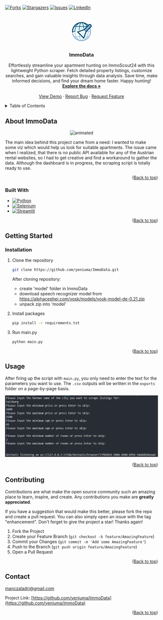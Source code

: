 <!-- Improved compatibility of back to top link: See: https://github.com/othneildrew/Best-README-Template/pull/73 -->
<a name="readme-top"></a>
<!--
*** Thanks for checking out the Best-README-Template. If you have a suggestion
*** that would make this better, please fork the repo and create a pull request
*** or simply open an issue with the tag "enhancement".
*** Don't forget to give the project a star!
*** Thanks again! Now go create something AMAZING! :D
-->



<!-- PROJECT SHIELDS -->
<!--
*** I'm using markdown "reference style" links for readability.
*** Reference links are enclosed in brackets [ ] instead of parentheses ( ).
*** See the bottom of this document for the declaration of the reference variables
*** for contributors-url, forks-url, etc. This is an optional, concise syntax you may use.
*** https://www.markdownguide.org/basic-syntax/#reference-style-links
-->
[![Forks][forks-shield]][forks-url]
[![Stargazers][stars-shield]][stars-url]
[![Issues][issues-shield]][issues-url]
[![LinkedIn][linkedin-shield]][linkedin-url]



<!-- PROJECT LOGO -->
<br />
<div align="center">
  <a href="https://github.com/yeniuma/ImmoData">
    <img src="images/logo.png" alt="Logo" width="80" height="80">
  </a>

<h3 align="center">ImmoData</h3>

  <p align="center">
    Effortlessly streamline your apartment hunting on ImmoScout24 with this lightweight Python scraper. Fetch detailed property listings, customize searches, and gain valuable insights through data analysis. Save time, make informed decisions, and find your dream home faster. Happy hunting!
    <br />
    <a href="https://github.com/yeniuma/ImmoData"><strong>Explore the docs »</strong></a>
    <br />
    <br />
    <a href="https://github.com/yeniuma/ImmoData">View Demo</a>
    ·
    <a href="https://github.com/yeniuma/ImmoData/issues">Report Bug</a>
    ·
    <a href="https://github.com/yeniuma/ImmoData/issues">Request Feature</a>
  </p>
</div>



<!-- TABLE OF CONTENTS -->
<details>
  <summary>Table of Contents</summary>
  <ol>
    <li>
      <a href="#about-the-project">About ImmoData</a>
      <ul>
        <li><a href="#built-with">Built With</a></li>
      </ul>
    </li>
    <li>
      <a href="#getting-started">Getting Started</a>
      <ul>
        <li><a href="#installation">Installation</a></li>
      </ul>
    </li>
    <li><a href="#usage">Usage</a></li>
    <li><a href="#contributing">Contributing</a></li>
    <li><a href="#contact">Contact</a></li>
  </ol>
</details>



<!-- ABOUT THE PROJECT -->
## About ImmoData
<p align="center"><img src="https://media.giphy.com/media/v1.Y2lkPTc5MGI3NjExcmh1YzRheHB1dDR2cGVmeGhidzkxZ3M2dTM3azZ0M2MzYm85MmQ2MiZlcD12MV9pbnRlcm5hbF9naWZfYnlfaWQmY3Q9Zw/LNx84Ug0tOfnmbThQg/giphy.gif" alt="animated" /></p>

The main idea behind this project came from a need: I wanted to make some viz which would help us look for suitable apartments. The issue came when I realized, that there is no public API available for any of the Austrian rental websites, so I had to get creative and find a workaround to gather the data. 
Although the dashboard is in progress, the scraping script is totally ready to use.

<p align="right">(<a href="#readme-top">Back to top</a>)</p>



### Built With

* [![Python][Python]][Python-url]
* [![Selenium][Selenium]][Selenium-url]
* [![Streamlit][Streamlit]][Streamlit-url]

<p align="right">(<a href="#readme-top">Back to top</a>)</p>



<!-- GETTING STARTED -->
## Getting Started



### Installation

1. Clone the repository
   ```sh
   git clone https://github.com/yeniuma/ImmoData.git
   ```

   After cloning repository:
    - create 'model' folder in ImmoData
    - download speech recognizer model from https://alphacephei.com/vosk/models/vosk-model-de-0.21.zip
    - unpack zip into 'model'

2. Install packages
   ```sh
   pip install -r requirements.txt
   ```
3. Run main.py
   ```sh
   python main.py
   ```

<p align="right">(<a href="#readme-top">Back to top</a>)</p>



<!-- USAGE EXAMPLES -->
## Usage

After firing up the script with `main.py`, you only need to enter the text for the parameters you want to use. The `.csv` outputs will be written in the `exports` folder on a page-by-page basis.

<p align="left"><img src="./images/parameters.png" alt="parameters" /></p>

<p align="right">(<a href="#readme-top">Back to top</a>)</p>



<!-- ROADMAP -->
<!-- ## Roadmap

- [ ] Feature 1
- [ ] Feature 2
- [ ] Feature 3
    - [ ] Nested Feature

See the [open issues](https://github.com/yeniuma/ImmoData/issues) for a full list of proposed features (and known issues).

<p align="right">(<a href="#readme-top">Back to top</a>)</p> -->



<!-- CONTRIBUTING -->
## Contributing

Contributions are what make the open source community such an amazing place to learn, inspire, and create. Any contributions you make are **greatly appreciated**.

If you have a suggestion that would make this better, please fork the repo and create a pull request. You can also simply open an issue with the tag "enhancement".
Don't forget to give the project a star! Thanks again!

1. Fork the Project
2. Create your Feature Branch (`git checkout -b feature/AmazingFeature`)
3. Commit your Changes (`git commit -m 'Add some AmazingFeature'`)
4. Push to the Branch (`git push origin feature/AmazingFeature`)
5. Open a Pull Request

<p align="right">(<a href="#readme-top">Back to top</a>)</p>


<!-- CONTACT -->
## Contact

manczaladri@gmail.com

Project Link: [https://github.com/yeniuma/ImmoData](https://github.com/yeniuma/ImmoData)

<p align="right">(<a href="#readme-top">Back to top</a>)</p>


<!-- MARKDOWN LINKS & IMAGES -->
<!-- https://www.markdownguide.org/basic-syntax/#reference-style-links -->
[contributors-shield]: https://img.shields.io/github/contributors/yeniuma/ImmoData.svg?style=for-the-badge
[contributors-url]: https://github.com/yeniuma/ImmoData/graphs/contributors
[forks-shield]: https://img.shields.io/github/forks/yeniuma/ImmoData.svg?style=for-the-badge
[forks-url]: https://github.com/yeniuma/ImmoData/network/members
[stars-shield]: https://img.shields.io/github/stars/yeniuma/ImmoData.svg?style=for-the-badge
[stars-url]: https://github.com/yeniuma/ImmoData/stargazers
[issues-shield]: https://img.shields.io/github/issues/yeniuma/ImmoData.svg?style=for-the-badge
[issues-url]: https://github.com/yeniuma/ImmoData/issues
[linkedin-shield]: https://img.shields.io/badge/-LinkedIn-black.svg?style=for-the-badge&logo=linkedin&colorB=555
[linkedin-url]: https://www.linkedin.com/in/adrienn-manczal/
[Python]: https://img.shields.io/badge/python-3670A0?style=for-the-badge&logo=python&logoColor=ffdd54
[Python-url]: https://www.python.org/
[Selenium]: https://img.shields.io/badge/selenium-43B02A.svg?&style=for-the-badge&logo=selenium&logoColor=white
[Selenium-url]: https://www.selenium.dev/
[Streamlit]: https://img.shields.io/badge/streamlit-FF4B4B.svg?&style=for-the-badge&logo=streamlit&logoColor=white
[Streamlit-url]: https://streamlit.io/
